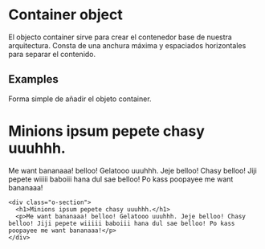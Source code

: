 # Container object

El objecto container sirve para crear el contenedor base de nuestra arquitectura. Consta de una anchura máxima y espaciados horizontales para separar el contenido.


## Examples

Forma simple de añadir el objeto container.

<div class="c-code">
  <div class="o-section">
    <h1>Minions ipsum pepete chasy uuuhhh.</h1>
    <p>Me want bananaaa! belloo! Gelatooo uuuhhh. Jeje belloo! Chasy belloo! Jiji pepete wiiiii baboiii hana dul sae belloo! Po kass poopayee me want bananaaa!</p>
  </div>
</div>

```
<div class="o-section">
  <h1>Minions ipsum pepete chasy uuuhhh.</h1>
  <p>Me want bananaaa! belloo! Gelatooo uuuhhh. Jeje belloo! Chasy belloo! Jiji pepete wiiiii baboiii hana dul sae belloo! Po kass poopayee me want bananaaa!</p>
</div>
```
